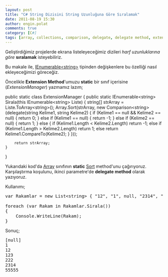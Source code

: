 ```yaml
---
layout: post
title: "C# String Dizisini String Uzunluğuna Göre Sıralamak"
date: 2011-08-19 15:30
author: engin.polat
comments: true
category: [C#]
tags: [array, collections, comparison, delegate, delegate method, extensionmethod, foreach, IEnumerable, public, sort, static, string, this, toarray]
---
```

Geliştirdiğimiz projelerde ekrana listeleyeceğimiz dizileri *harf uzunluklarına göre* **sıralamak** isteyebiliriz.

Bu makale ile, <a href="http://msdn.microsoft.com/library/system.collections.ienumerable" target="_blank" rel="noopener">IEnumerable&lt;string&gt;</a> tipinden değişkenlere bu özelliği nasıl ekleyeceğimizi göreceğiz.

Öncelikle **Extension Method**'umuzu **static** bir sınıf içerisine (*ExtensionManager*) yazmamız lazım;



public static class ExtensionManager
{
    public static IEnumerable&lt;string&gt; Sirala(this IEnumerable&lt;string&gt; Liste)
    {
        string[] strArray = Liste.ToArray&lt;string&gt;();
        Array.Sort(strArray, new Comparison&lt;string&gt;(delegate(string Kelime1, string Kelime2)
        {
            if (Kelime1 == null && Kelime2 == null)
            {
                return 0;
            }
            else if (Kelime1 == null)
            {
                return -1;
            }
            else if (Kelime2 == null)
            {
                return 1;
            }
            else
            {
                if (Kelime1.Length &lt; Kelime2.Length)
                    return -1;
                else if (Kelime1.Length &gt; Kelime2.Length)
                    return 1;
                else
                    return Kelime1.CompareTo(Kelime2);
            }
        }));

        return strArray;
    }
}</pre>

Yukarıdaki kod'da <a href="http://msdn.microsoft.com/library/system.array" target="_blank" rel="noopener">Array</a> sınıfının **static** <a href="http://msdn.microsoft.com/library/system.array.sort" target="_blank" rel="noopener">Sort</a> method'unu çağırıyoruz. Karşılaştırma koşulunu, ikinci parametre'de **delegate method** olarak yazıyoruz.

Kullanımı;

<pre class="brush:csharp">var Rakamlar = new List&lt;string&gt; { "12", "1", null, "2314", "55555", "123", "222" };

foreach (var Rakam in Rakamlar.Sirala())
{
    Console.WriteLine(Rakam);
}</pre>

Sonuç;

<pre class="brush:csharp">[null]
1
12
123
222
2314
55555


